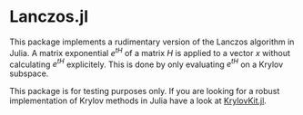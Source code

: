 # Lanczos.jl

This package implements a rudimentary version of the Lanczos algorithm in Julia. A matrix exponential $e^{tH}$ of a matrix $H$ is applied to a vector $x$ without calculating $e^{tH}$ explicitely. This is done by only evaluating $e^{tH}$ on a Krylov subspace. 

This package is for testing purposes only. If you are looking for a robust implementation of Krylov methods in Julia have a look at [KrylovKit.jl](https://github.com/Jutho/KrylovKit.jl).

